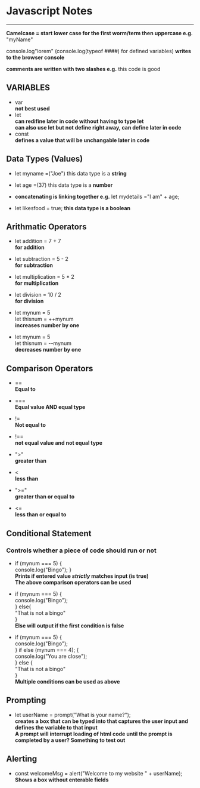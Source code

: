 # Javascript Notes  

---

**Camelcase = start lower case for the first worm/term then uppercase e.g.**
"myName"

console.log"lorem" (console.log(typeof ####) for defined variables)
**writes to the browser console**

**comments are written with two slashes e.g.**
this code is good  

## VARIABLES

+ var  
**not best used**  
+ let   
**can redifine later in code without having to type let**  
**can also use let but not define right away, can define later in code**  
+ const  
**defines a value that will be unchangable later in code**  

## Data Types (Values)

+ let myname =("Joe") this data type is a **string**

+ let age =(37) this data type is a **number**

+ **concatenating is linking together e.g.**
    let mydetails ="I am" + age;

+ let likesfood = true;  **this data type is a boolean**

## Arithmatic Operators

+ let addition = 7 + 7  
**for addition**

+ let subtraction = 5 - 2  
**for subtraction**

+ let multiplication = 5 * 2  
**for multiplication**

+ let division = 10 / 2  
**for division**

+ let mynum = 5  
let thisnum = ++mynum  
**increases number by one**

+ let mynum = 5  
let thisnum = --mynum  
**decreases number by one**

## Comparison Operators

+ ==  
**Equal to**

+ ===  
**Equal value AND equal type**

+ !=  
**Not equal to**

+ !==  
**not equal value and not equal type**

+ ">"  
**greater than**

+ <  
**less than**

+ ">="  
**greater than or equal to**

+ <=  
**less than or equal to**

## Conditional Statement  
### Controls whether a piece of code should run or not  

+ if (mynum === 5) {  
    console.log("Bingo");
}  
**Prints if entered value ***strictly*** matches input (is true)**  
**The above comparison operators can be used**  

+ if (mynum === 5) {  
    console.log("Bingo");  
} else{  
    "That is not a bingo"   
}  
**Else will output if the first condition is false**  

+ if (mynum === 5) {    
    console.log("Bingo");  
} if else (mynum === 4); {  
    console.log("You are close");  
} else {  
    "That is not a bingo"  
}  
**Multiple conditions can be used as above**  

## Prompting

+ let userName = prompt("What is your name?");  
**creates a box that can be typed into that captures the user input and defines the variable to that input**  
**A prompt will interrupt loading of html code until the prompt is completed by a user? Something to test out**

## Alerting

+ const welcomeMsg = alert("Welcome to my website " + userName);  
**Shows a box without enterable fields**  

